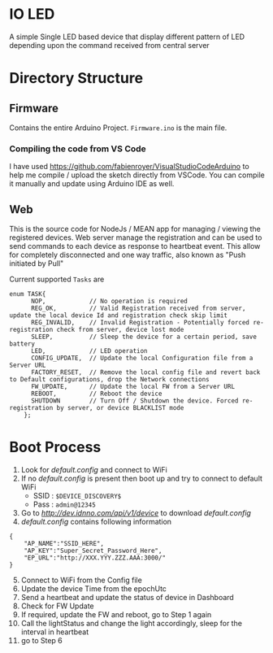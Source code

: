 # IO LED
A simple Single LED based device that display different pattern of LED depending upon the command received from central server

# Directory Structure

## Firmware
Contains the entire Arduino Project. `Firmware.ino` is the main file.

### Compiling the code from VS Code
I have used https://github.com/fabienroyer/VisualStudioCodeArduino to help me compile / upload the sketch directly from VSCode.
You can compile it manually and update using Arduino IDE as well.


## Web
This is the source code for NodeJs / MEAN app for managing / viewing the registered devices. Web server manage the registration and can be used to send commands to each device as response to heartbeat event. This allow for completely disconnected and one way traffic, also known as "Push initiated by Pull"

Current supported `Tasks` are 

```
enum TASK{
      NOP,            // No operation is required
      REG_OK,         // Valid Registration received from server, update the local device Id and registration check skip limit
      REG_INVALID,    // Invalid Registration - Potentially forced re-registration check from server, device lost mode
      SLEEP,          // Sleep the device for a certain period, save battery
      LED,            // LED operation
      CONFIG_UPDATE,  // Update the local Configuration file from a Server URL
      FACTORY_RESET,  // Remove the local config file and revert back to Default configurations, drop the Network connections
      FW_UPDATE,      // Update the local FW from a Server URL
      REBOOT,         // Reboot the device
      SHUTDOWN        // Turn Off / Shutdown the device. Forced re-registration by server, or device BLACKLIST mode
    };
 ```


# Boot Process
1. Look for *default.config* and connect to WiFi
2. If no *default.config* is present then boot up and try to connect to default WiFi 
	* SSID : `$DEVICE_DISCOVERY$`
	* Pass : `admin@12345`
3. Go to *http://dev.idnno.com/api/v1/device* to download *default.config*
4. *default.config* contains following information
```
{
	"AP_NAME":"SSID_HERE",
	"AP_KEY":"Super_Secret_Password_Here",
	"EP_URL":"http://XXX.YYY.ZZZ.AAA:3000/"
}
```

5. Connect to WiFi from the Config file
6. Update the device Time from the epochUtc
7. Send a heartbeat and update the status of device in Dashboard
8. Check for FW Update
9. If required, update the FW and reboot, go to Step 1 again
10. Call the lightStatus and change the light accordingly, sleep for the interval in heartbeat
11. go to Step 6
